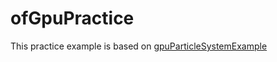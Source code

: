 ofGpuPractice
=============

This practice example is based on [gpuParticleSystemExample](https://github.com/openframeworks/openFrameworks/tree/master/examples/gl/gpuParticleSystemExample)

